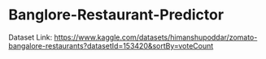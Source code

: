 # Banglore-Restaurant-Predictor
Dataset Link: https://www.kaggle.com/datasets/himanshupoddar/zomato-bangalore-restaurants?datasetId=153420&sortBy=voteCount
